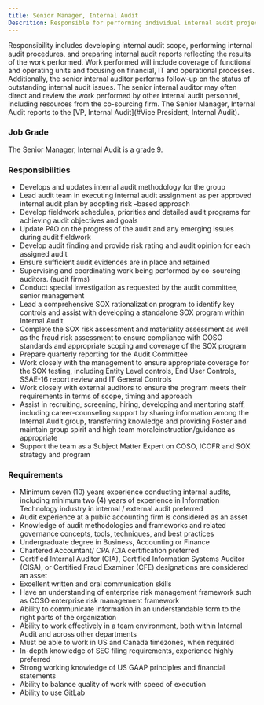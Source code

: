 ```yaml
---
title: Senior Manager, Internal Audit
Descrition: Responsible for performing individual internal audit projects, as part of the total internal audit plan.
---
```


Responsibility includes developing internal audit scope, performing internal audit procedures, and preparing internal audit reports reflecting the results of the work performed. Work performed will include coverage of functional and operating units and focusing on financial, IT and operational processes. Additionally, the senior internal auditor performs follow-up on the status of outstanding internal audit issues. The senior internal auditor may often direct and review the work performed by other internal audit personnel, including resources from the co-sourcing firm.
The Senior Manager, Internal Audit reports to the [VP, Internal Audit](#Vice President, Internal Audit).

### Job Grade

The Senior Manager, Internal Audit is a [grade 9](https://about.gitlab.com/handbook/total-rewards/compensation/compensation-calculator/#gitlab-job-grades).

### Responsibilities

- Develops and updates internal audit methodology for the group
- Lead audit team in executing internal audit assignment as per approved internal audit plan by adopting risk –based approach
- Develop fieldwork schedules, priorities and detailed audit programs for achieving audit objectives and goals
- Update PAO on the progress of the audit and any emerging issues during audit fieldwork
- Develop audit finding and provide risk rating and audit opinion for each assigned audit
- Ensure sufficient audit evidences are in place and retained
- Supervising and coordinating work being performed by co-sourcing auditors. (audit firms)
- Conduct special investigation as requested by the audit committee, senior management
- Lead a comprehensive SOX rationalization program to identify key controls and assist with developing a standalone SOX program within Internal Audit
- Complete the SOX risk assessment and materiality assessment as well as the fraud risk assessment to ensure compliance with COSO standards and appropriate scoping and coverage of the SOX program
- Prepare quarterly reporting for the Audit Committee
- Work closely with the management to ensure appropriate coverage for the SOX testing, including Entity Level controls, End User Controls, SSAE-16 report review and IT General Controls
- Work closely with  external auditors to ensure the program meets their requirements in terms of scope, timing and approach
- Assist in recruiting, screening, hiring, developing and mentoring staff, including career-counseling support by sharing information among the Internal Audit group, transferring knowledge and providing  Foster and maintain group spirit and high team moraleinstruction/guidance as appropriate
- Support the team as a Subject Matter Expert on COSO, ICOFR and SOX strategy and program

### Requirements

- Minimum seven (10) years experience conducting internal audits, including minimum two (4) years of experience in Information Technology industry in internal / external audit preferred
- Audit experience at a public accounting firm is considered as an asset
- Knowledge of audit methodologies and frameworks and related governance concepts, tools, techniques, and best practices
- Undergraduate degree in Business, Accounting or Finance
- Chartered Accountant/ CPA /CIA certification preferred
- Certified Internal Auditor (CIA), Certified Information Systems Auditor (CISA), or Certified Fraud Examiner (CFE) designations are considered an asset
- Excellent written and oral communication skills
- Have an understanding of enterprise risk management framework such as COSO enterprise risk management framework
- Ability to communicate information in an understandable form to the right parts of the organization
- Ability to work effectively in a team environment, both within Internal Audit and across other departments
- Must be able to work in US and Canada timezones, when required
- In-depth knowledge of SEC filing requirements, experience highly preferred
- Strong working knowledge of US GAAP principles and financial statements
- Ability to balance quality of work with speed of execution
- Ability to use GitLab
